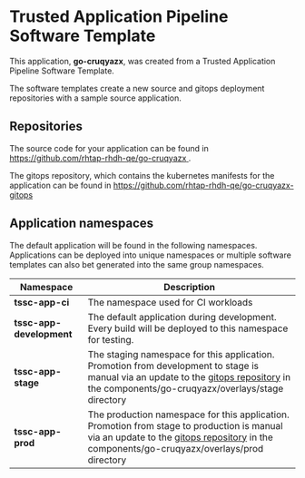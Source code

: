 # Trusted Application Pipeline Software Template

This application, **go-cruqyazx**, was created from a Trusted Application Pipeline Software Template.

The software templates create a new source and gitops deployment repositories with a sample source application. 

## Repositories

The source code for your application can be found in [https://github.com/rhtap-rhdh-qe/go-cruqyazx ](https://github.com/rhtap-rhdh-qe/go-cruqyazx ).
 
The gitops repository, which contains the kubernetes manifests for the application can be found in 
[https://github.com/rhtap-rhdh-qe/go-cruqyazx-gitops ](https://github.com/rhtap-rhdh-qe/go-cruqyazx-gitops ) 

## Application namespaces 

The default application will be found in the following namespaces. Applications can be deployed into unique namespaces or multiple software templates can also bet generated into the same group namespaces.  

|  Namespace   |  Description   |  
| -------- | -------- |
| **tssc-app-ci** | The namespace used for CI workloads |
| **tssc-app-development** | The default application during development. Every build will be deployed to this namespace for testing. |
| **tssc-app-stage** | The staging namespace for this application. Promotion from development to stage is manual via an update to the [gitops repository](https://github.com/rhtap-rhdh-qe/go-cruqyazx-gitops ) in the components/go-cruqyazx/overlays/stage directory |
| **tssc-app-prod** | The production namespace for this application. Promotion from stage to production is manual via an update to the [gitops repository](https://github.com/rhtap-rhdh-qe/go-cruqyazx-gitops ) in the components/go-cruqyazx/overlays/prod directory |